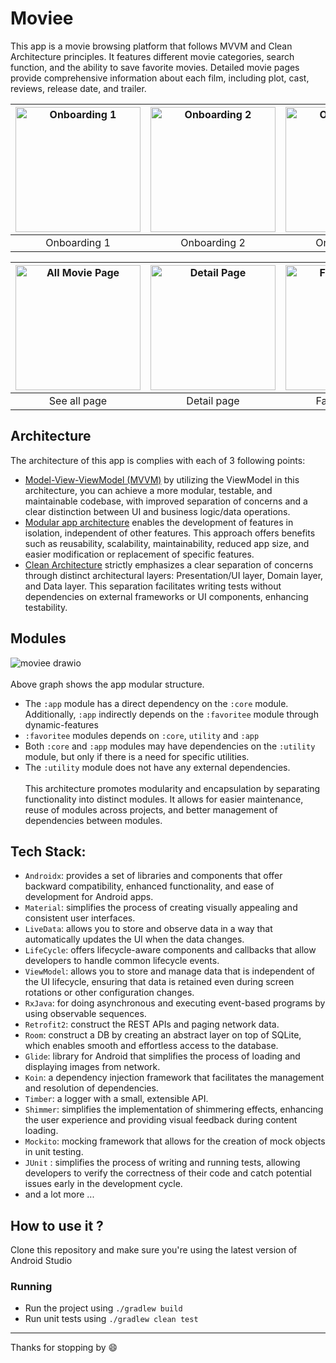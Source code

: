 # Moviee
This app is a movie browsing platform that follows MVVM and Clean Architecture principles. It features different movie categories, search function, and the ability to save favorite movies. Detailed movie pages provide comprehensive information about each film, including plot, cast, reviews, release date, and trailer.

| <img src="https://github.com/gusentanan/moviee/assets/68723002/7ba6fa80-d2db-4801-96b2-0d6232c1870d" alt="Onboarding 1" width="200"/> | <img src="https://github.com/gusentanan/moviee/assets/68723002/382ea392-7df6-40c8-a019-75971fde9f73" alt="Onboarding 2" width="200"/> | <img src="https://github.com/gusentanan/moviee/assets/68723002/f84ac455-a614-4238-9bca-76a189e61c8e" alt="Onboarding 3" width="200"/> | <img src="https://github.com/gusentanan/moviee/assets/68723002/f39451d3-580b-4bac-bddf-f20400a256d7" alt="Main Page" width="200"/>  |
| :--: | :--:| :--:| :--:|
| Onboarding 1 | Onboarding 2 | Onboarding 3 | Main page | 

| <img src="https://github.com/gusentanan/moviee/assets/68723002/1eda38a6-230f-489b-a530-198c5295f6be" alt="All Movie Page" width="200"/> | <img src="https://github.com/gusentanan/moviee/assets/68723002/fea28e99-8296-4282-a2c2-739e88b29a83" alt="Detail Page" width="200"/> | <img src="https://github.com/gusentanan/moviee/assets/68723002/3f7aca41-bb6e-44b9-9d0d-65f7a94485d5" alt="Favorite Page" width="200"/> | <img src="https://github.com/gusentanan/moviee/assets/68723002/ce1c469e-e311-4993-b9ad-a8dc81068444" alt="Search Page" width="200"/> |
| :--: | :--:| :--:| :--:|
| See all page| Detail page | Favorite page | Search page |

## Architecture
The architecture of this app is complies with each of 3 following points:
- [Model-View-ViewModel (MVVM)](https://proandroiddev.com/understanding-mvvm-pattern-for-android-in-2021-98b155b37b54) by utilizing the ViewModel in this architecture, you can achieve a more modular, testable, and maintainable codebase, with improved separation of concerns and a clear distinction between UI and business logic/data operations.
- [Modular app architecture](https://developer.android.com/topic/modularization) enables the development of features in isolation, independent of other features. This approach offers benefits such as reusability, scalability, maintainability, reduced app size, and easier modification or replacement of specific features. 
- [Clean Architecture](https://proandroiddev.com/kotlin-clean-architecture-1ad42fcd97fa) strictly emphasizes a clear separation of concerns through distinct architectural layers: Presentation/UI layer, Domain layer, and Data layer. This separation facilitates writing tests without dependencies on external frameworks or UI components, enhancing testability.

## Modules
![moviee drawio](https://github.com/gusentanan/moviee/assets/68723002/c195e347-59cc-4109-9735-a5a76b69e056)
<br></br>
Above graph shows the app modular structure.
- The `:app` module has a direct dependency on the `:core` module. Additionally, `:app` indirectly depends on the `:favoritee` module through dynamic-features
- `:favoritee` modules depends on `:core`, `utility` and `:app`
- Both `:core` and `:app` modules may have dependencies on the `:utility` module, but only if there is a need for specific utilities.
- The `:utility` module does not have any external dependencies.
<br></br>
This architecture promotes modularity and encapsulation by separating functionality into distinct modules. It allows for easier maintenance, reuse of modules across projects, and better management of dependencies between modules.

## Tech Stack:
- `Androidx`: provides a set of libraries and components that offer backward compatibility, enhanced functionality, and ease of development for Android apps.
- `Material`:  simplifies the process of creating visually appealing and consistent user interfaces.
- `LiveData`: allows you to store and observe data in a way that automatically updates the UI when the data changes.
- `LifeCycle`: offers lifecycle-aware components and callbacks that allow developers to handle common lifecycle events.
- `ViewModel`: allows you to store and manage data that is independent of the UI lifecycle, ensuring that data is retained even during screen rotations or other configuration changes.
- `RxJava`:  for doing asynchronous and executing event-based programs by using observable sequences.
- `Retrofit2`: construct the REST APIs and paging network data.
- `Room`: construct a DB by creating an abstract layer on top of SQLite, which enables smooth and effortless access to the database.
- `Glide`:  library for Android that simplifies the process of loading and displaying images from network.
- `Koin`: a dependency injection framework that facilitates the management and resolution of dependencies.
- `Timber`: a logger with a small, extensible API.
- `Shimmer`: simplifies the implementation of shimmering effects, enhancing the user experience and providing visual feedback during content loading.
- `Mockito`: mocking framework that allows for the creation of mock objects in unit testing.
- `JUnit` : simplifies the process of writing and running tests, allowing developers to verify the correctness of their code and catch potential issues early in the development cycle.
- and a lot more ...

## How to use it ?
Clone this repository and make sure you're using the latest version of Android Studio
### Running
- Run the project using `./gradlew build`
- Run unit tests using `./gradlew clean test`

-----------------------------------
Thanks for stopping by 😄
